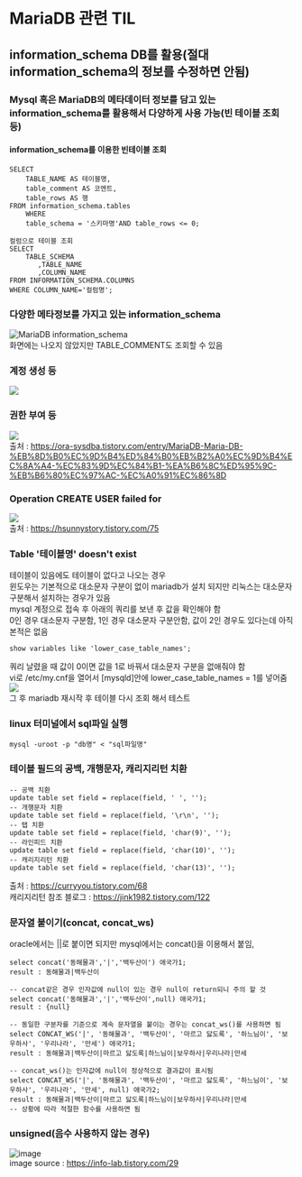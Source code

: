# MariaDB 관련 TIL
## information_schema DB를 활용(절대 information_schema의 정보를 수정하면 안됨)
### Mysql 혹은 MariaDB의 메타데이터 정보를 담고 있는 information_schema를 활용해서 다양하게 사용 가능(빈 테이블 조회 등)
#### information_schema를 이용한 빈테이블 조회
~~~
SELECT 
	TABLE_NAME AS 테이블명, 
	table_comment AS 코멘트, 
	table_rows AS 행
FROM information_schema.tables
	WHERE
    table_schema = '스키마명'AND table_rows <= 0;
~~~
~~~
컬럼으로 테이블 조회
SELECT 
	TABLE_SCHEMA
       ,TABLE_NAME
       ,COLUMN_NAME
FROM INFORMATION_SCHEMA.COLUMNS
WHERE COLUMN_NAME='컬럼명';
~~~
### 다양한 메타정보를 가지고 있는 information_schema
<img src="https://user-images.githubusercontent.com/44331989/99140701-7b89c900-2687-11eb-82ee-f043198c88cf.png" alt="MariaDB information_schema" /> <br>
화면에는 나오지 않았지만 TABLE_COMMENT도 조회할 수 있음 <br>

### 계정 생성 등
<img src="https://user-images.githubusercontent.com/44331989/105168972-350c8b00-5b5e-11eb-925f-0b0c36434232.PNG" /> <br>
### 권한 부여 등
<img src="https://user-images.githubusercontent.com/44331989/105169090-5b322b00-5b5e-11eb-8de9-dd5360e0be4f.PNG" /> <br>
출처 : https://ora-sysdba.tistory.com/entry/MariaDB-Maria-DB-%EB%8D%B0%EC%9D%B4%ED%84%B0%EB%B2%A0%EC%9D%B4%EC%8A%A4-%EC%83%9D%EC%84%B1-%EA%B6%8C%ED%95%9C-%EB%B6%80%EC%97%AC-%EC%A0%91%EC%86%8D <br>

### Operation CREATE USER failed for
<img src="https://user-images.githubusercontent.com/44331989/105273386-88beb900-5bde-11eb-8b93-820eb7a4dab1.PNG" /> <br>
출처 : https://hsunnystory.tistory.com/75 <br>

### Table '테이블명' doesn't exist
테이블이 있음에도 테이블이 없다고 나오는 경우 <br>
윈도우는 기본적으로 대소문자 구분이 없이 mariadb가 설치 되지만 리눅스는 대소문자 구분해서 설치하는 경우가 있음 <br>
mysql 계정으로 접속 후 아래의 쿼리를 보낸 후 값을 확인해야 함 <br>
0인 경우 대소문자 구분함, 1인 경우 대소문자 구분안함, 값이 2인 경우도 있다는데 아직 본적은 없음<br>
~~~
show variables like 'lower_case_table_names';
~~~
쿼리 날렸을 때 값이 0이면 값을 1로 바꿔서 대소문자 구분을 없애줘야 함 <br>
vi로 /etc/my.cnf을 열어서 [mysqld]안에 lower_case_table_names = 1를 넣어줌 <br>
<img src="https://user-images.githubusercontent.com/44331989/105277086-118d2300-5be6-11eb-9f4c-a994142a3acc.PNG" /> <br>
그 후 mariadb 재시작 후 테이블 다시 조회 해서 테스트 <br>

### linux 터미널에서 sql파일 실행
~~~
mysql -uroot -p "db명" < "sql파일명"
~~~

### 테이블 필드의 공백, 개행문자, 캐리지리턴 치환
~~~
-- 공백 치환
update table set field = replace(field, ' ', '');
-- 개행문자 치환
update table set field = replace(field, '\r\n', '');
-- 탭 치환
update table set field = replace(field, 'char(9)', '');
-- 라인피드 치환
update table set field = replace(field, 'char(10)', '');
-- 캐리지리턴 치환
update table set field = replace(field, 'char(13)', '');
~~~
출처 : https://curryyou.tistory.com/68 <br>
캐리지리턴 참조 블로그 : https://jink1982.tistory.com/122

### 문자열 붙이기(concat, concat_ws)
oracle에서는 ||로 붙이면 되지만 mysql에서는 concat()을 이용해서 붙임,
~~~
select concat('동해물과','|','백두산이') 애국가1;
result : 동해물과|백두산이

-- concat같은 경우 인자값에 null이 있는 경우 null이 return되니 주의 할 것
select concat('동해물과','|','백두산이',null) 애국가1; 
result : {null}

-- 동일한 구분자를 기준으로 계속 문자열을 붙이는 경우는 concat_ws()를 사용하면 됨
select CONCAT_WS('|', '동해물과', '백두산이', '마르고 닳도록', '하느님이', '보우하사', '우리나라', '만세') 애국가1;
result : 동해물과|백두산이|마르고 닳도록|하느님이|보우하사|우리나라|만세

-- concat_ws()는 인자값에 null이 정상적으로 결과값이 표시됨
select CONCAT_WS('|', '동해물과', '백두산이', '마르고 닳도록', '하느님이', '보우하사', '우리나라', '만세', null) 애국가2;
result : 동해물과|백두산이|마르고 닳도록|하느님이|보우하사|우리나라|만세
-- 상황에 따라 적절한 함수를 사용하면 됨
~~~

### unsigned(음수 사용하지 않는 경우)
![image](https://user-images.githubusercontent.com/44331989/125229498-e6bc9580-e311-11eb-905d-152e7a8245bf.png) <br>
image source : https://info-lab.tistory.com/29 <br>
